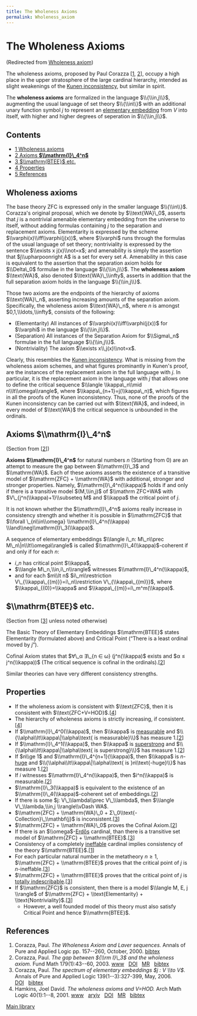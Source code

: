 ```yaml
---
title: The Wholeness Axioms
permalink: Wholeness_axiom
---
```

# The Wholeness Axioms






(Redirected from [Wholeness
axiom](/index.php?title=Wholeness_axiom&redirect=no "Wholeness axiom"))






The wholeness axioms, proposed by Paul Corazza
\[[1](#bibkey_Corazza2000:WholenessAxiomAndLaverSequences),
[2](#bibkey_Corazza2003:GapBetweenI3andWA)\], occupy a high place in the
upper stratosphere of the large cardinal hierarchy, intended as slight
weakenings of the [Kunen
inconsistency](/Kunen_inconsistency "Kunen inconsistency"),
but similar in spirit.

The **wholeness axioms** are formalized in the language $\\{\\in,j\\}$,
augmenting the usual language of set theory $\\{\\in\\}$ with an
additional unary function symbol $j$ to represent an [elementary
embedding](/Elementary_embedding "Elementary embedding")
from $V$ into itself, with higher and higher degrees of seperation in
$\\{\\in,j\\}$.



## Contents


-   [<span class="tocnumber">1</span> <span class="toctext">Wholeness
    axioms</span>](#Wholeness_axioms)
-   [<span class="tocnumber">2</span> <span class="toctext">Axioms
    **$\\mathrm{I}\_4^n$**</span>](#Axioms_.24.5Cmathrm.7BI.7D_4.5En.24)
-   [<span class="tocnumber">3</span> <span
    class="toctext">$\\mathrm{BTEE}$
    etc.</span>](#.24.5Cmathrm.7BBTEE.7D.24_etc.)
-   [<span class="tocnumber">4</span> <span
    class="toctext">Properties</span>](#Properties)
-   [<span class="tocnumber">5</span> <span
    class="toctext">References</span>](#References)


## Wholeness axioms

The base theory ZFC is expressed only in the smaller language
$\\{\\in\\}$. Corazza's original proposal, which we denote by
$\\text{WA}\_0$, asserts that $j$ is a nontrivial amenable elementary
embedding from the universe to itself, without adding formulas
containing $j$ to the separation and replacement axioms. Elementarity is
expressed by the scheme $\\varphi(x)\\iff\\varphi(j(x))$, where
$\\varphi$ runs through the formulas of the usual language of set
theory; nontriviality is expressed by the sentence $\\exists x
j(x)\\not=x$; and amenability is simply the assertion that
$j\\upharpoonright A$ is a set for every set $A$. Amenability in this
case is equivalent to the assertion that the separation axiom holds for
$\\Delta\_0$ formulae in the language $\\{\\in,j\\}$. The **wholeness
axiom** $\\text{WA}$, also denoted $\\text{WA}\_\\infty$, asserts in
addition that the full separation axiom holds in the language
$\\{\\in,j\\}$.

Those two axioms are the endpoints of the hierarchy of axioms
$\\text{WA}\_n$, asserting increasing amounts of the separation axiom.
Specifically, the wholeness axiom $\\text{WA}\_n$, where $n$ is amongst
$0,1,\\ldots,\\infty$, consists of the following:

-   (Elementarity) All instances of $\\varphi(x)\\iff\\varphi(j(x))$ for
    $\\varphi$ in the language $\\{\\in,j\\}$.
-   (Separation) All instances of the Separation Axiom for $\\Sigma\_n$
    formulae in the full language $\\{\\in,j\\}$.
-   (Nontriviality) The axiom $\\exists x\\,j(x)\\not=x$.

Clearly, this resembles the [Kunen
inconsistency](/Kunen_inconsistency "Kunen inconsistency").
What is missing from the wholeness axiom schemes, and what figures
prominantly in Kunen's proof, are the instances of the replacement axiom
in the full language with $j$. In particular, it is the replacement
axiom in the language with $j$ that allows one to define the critical
sequence $\\langle \\kappa\_n\\mid n\\lt\\omega\\rangle$, where
$\\kappa\_{n+1}=j(\\kappa\_n)$, which figures in all the proofs of the
Kunen inconsistency. Thus, none of the proofs of the Kunen inconsistency
can be carried out with $\\text{WA}$, and indeed, in every model of
$\\text{WA}$ the critical sequence is unbounded in the ordinals.

## Axioms **$\\mathrm{I}\_4^n$**

(Section from \[[2](#bibkey_Corazza2003:GapBetweenI3andWA)\])

**Axioms $\\mathrm{I}\_4^n$** for natural numbers $n$ (Starting from
$0$) are an attempt to measure the gap between $\\mathrm{I}\_3$ and
$\\mathrm{WA}$. Each of these axioms asserts the existence of a
transitive model of $\\mathrm{ZFC} + \\mathrm{WA}$ with additional,
stronger and stronger properties. Namely, $\\mathrm{I}\_4^n(\\kappa)$
holds if and only if there is a transitive model $(M,\\in,j)$ of
$\\mathrm ZFC+WA$ with $V\_{j^n(\\kappa)+1}\\subseteq M$ and $\\kappa$
the critical point of $j$.

It is not known whether the $\\mathrm{I}\_4^n$ axioms really increase in
consistency strength and whether it is possible in $\\mathrm{ZFC}$ that
$\\forall \_{n\\in\\omega} \\mathrm{I}\_4^n(\\kappa)
\\land\\neg\\mathrm{I}\_3(\\kappa)$.

A sequence of elementary embeddings $\\langle i\_n: M\_n\\prec
M\_n\|n\\lt\\omega\\rangle$ is called $\\mathrm{I}\_4(\\kappa)$-coherent
if and only if for each $n$:

-   $i\_n$ has critical point $\\kappa$,
-   $\\langle M\_n,\\in,i\_n\\rangle$ witnesses
    $\\mathrm{I}\_4^n(\\kappa)$,
-   and for each $m\\lt n$ $i\_m\\restriction
    V\_{\\kappa\_{(m)}}=i\_n\\restriction V\_{\\kappa\_{(m)}}$, where
    $\\kappa\_{(0)}=\\kappa$ and $\\kappa\_{(m)}=i\_m^m(\\kappa)$.

## $\\mathrm{BTEE}$ etc.

(Section from
\[[3](#bibkey_Corazza2006:TheSpectrumOfElementaryEmbeddings)\] unless
noted otherwise)

The Basic Theory of Elementary Embeddings $\\mathrm{BTEE}$ states
Elementarity (formulated above) and Critical Point (“There is a least
ordinal moved by $j$”).

Cofinal Axiom states that $∀\_α ∃\_{n ∈ ω} (j^n(\\kappa)$ exists and $α
≤ j^n(\\kappa))$ (The critical sequence is cofinal in the
ordinals).\[[2](#bibkey_Corazza2003:GapBetweenI3andWA)\]

Similar theories can have very different consistency strengths.

## Properties

-   If the wholeness axiom is consistent with $\\text{ZFC}$, then it is
    consistent with
    $\\text{ZFC+V=HOD}$.\[[4](#bibkey_Hamkins2001:WholenessAxiomAndVequalHOD)\]
-   The hierarchy of wholeness axioms is strictly increasing, if
    consistent.\[[4](#bibkey_Hamkins2001:WholenessAxiomAndVequalHOD)\]
-   If $\\mathrm{I}\_4^0(\\kappa)$, then $\\kappa$ is
    [measurable](/Measurable "Measurable")
    and $\\{\\alpha\\lt\\kappa\|\\alpha\\text{ is measurable}\\}$ has
    measure 1.\[[2](#bibkey_Corazza2003:GapBetweenI3andWA)\]
-   If $\\mathrm{I}\_4^1(\\kappa)$, then $\\kappa$ is
    [superstrong](/Superstrong "Superstrong")
    and $\\{\\alpha\\lt\\kappa\|\\alpha\\text{ is superstrong}\\}$ has
    measure 1.\[[2](#bibkey_Corazza2003:GapBetweenI3andWA)\]
-   If $n\\ge 1$ and $\\mathrm{I}\_4^{n+1}(\\kappa)$, then $\\kappa$ is
    $n$-[huge](/Huge "Huge")
    and $\\{\\alpha\\lt\\kappa\|\\alpha\\text{ is }n\\text{-huge}\\}$
    has measure 1.\[[2](#bibkey_Corazza2003:GapBetweenI3andWA)\]
-   If $i$ witnesses $\\mathrm{I}\_4^n(\\kappa)$, then $i^n(\\kappa)$ is
    measurable.\[[2](#bibkey_Corazza2003:GapBetweenI3andWA)\]
-   $\\mathrm{I}\_3(\\kappa)$ is equivalent to the existence of an
    $\\mathrm{I}\_4(\\kappa)$-coherent set of
    embeddings.\[[2](#bibkey_Corazza2003:GapBetweenI3andWA)\]
-   If there is some $j: V\_\\lambda\\prec V\_\\lambda$, then $\\langle
    V\_\\lambda,\\in,j \\rangle\\vDash WA$.
-   $\\mathrm{ZFC} + \\mathrm{WA}\_0 +
    Σ\_0\\text{-Collection}\_\\mathbf{j}$ is
    inconsistent.\[[3](#bibkey_Corazza2006:TheSpectrumOfElementaryEmbeddings)\]
-   $\\mathrm{ZFC} + \\mathrm{WA}\_0$ proves the Cofinal
    Axiom.\[[2](#bibkey_Corazza2003:GapBetweenI3andWA)\]
-   If there is an
    $\\omega$-[Erdős](/Erdos "Erdos")
    cardinal, than there is a transitive set model of $\\mathrm{ZFC} +
    \\mathrm{BTEE}$.\[[3](#bibkey_Corazza2006:TheSpectrumOfElementaryEmbeddings)\]
-   Consistency of a completely
    [ineffable](/Ineffable "Ineffable")
    cardinal implies consistency of the theory
    $\\mathrm{BTEE}$.<a href="https://victoriagitman.github.io/research/2019/06/05/completely-ineffable-cardinals.html" class="external autonumber">[1]</a>
-   For each particular natural number in the metatheory $n ≥ 1$,
    $\\mathrm{ZFC} + \\mathrm{BTEE}$ proves that the critical point of
    $j$ is
    $n$-ineffable.\[[3](#bibkey_Corazza2006:TheSpectrumOfElementaryEmbeddings)\]
-   $\\mathrm{ZFC} + \\mathrm{BTEE}$ proves that the critical point of
    $j$ is [totally
    indescribable](/Indescribable "Indescribable").\[[3](#bibkey_Corazza2006:TheSpectrumOfElementaryEmbeddings)\]
-   If $\\mathrm{ZFC}$ is consistent, then there is a model $\\langle M,
    E, j \\rangle$ of $\\mathrm{ZFC} + \\text{Elementarity} +
    \\text{Nontriviality}$.\[[3](#bibkey_Corazza2006:TheSpectrumOfElementaryEmbeddings)\]
    -   However, a well founded model of this theory must also satisfy
        Critical Point and hence $\\mathrm{BTEE}$.

## References

1.  <span
    id="bibkey_Corazza2000:WholenessAxiomAndLaverSequences">Corazza,
    Paul. *The Wholeness Axiom and Laver sequences.* Annals of Pure and
    Applied Logic pp. 157--260, October, 2000.
    <a href="javascript:bibpopup(&#39;@article%7BCorazzaAPAL,%20%20%20%20author%20=%20%7BCorazza,%20Paul%7D,%3Cbr%3E%20%20%20%20title%20=%20%7BThe%20Wholeness%20Axiom%20and%20Laver%20sequences%7D,%3Cbr%3E%20%20%20%20journal%20=%20%7BAnnals%20of%20Pure%20and%20Applied%20Logic%7D,%3Cbr%3E%20%20%20%20month=%7BOctober%7D,%3Cbr%3E%20%20%20%20year%20=%20%7B2000%7D,%3Cbr%3E%20%20%20%20pages=%7B157--260%7D,%3Cbr%3E%7D&#39;)" class="bibtex">bibtex</a></span>
2.  <span id="bibkey_Corazza2003:GapBetweenI3andWA">Corazza, Paul. *The
    gap between ${\\rm I}\_3$ and the wholeness axiom.* Fund Math
    179(1):43--60, 2003.
    <a href="http://dx.doi.org/10.4064/fm179-1-4" class="extiw">www</a>   <a href="http://web.archive.org/web/20191117022103/http://dx.doi.org/10.4064/fm179-1-4" class="extiw">DOI</a>   <a href="http://web.archive.org/web/20191117022103/http://www.ams.org/mathscinet-getitem?mr=2028926" class="extiw">MR</a>   <a href="javascript:bibpopup(&#39;@ARTICLE%7BCorazza2003:GapBetweenI3andWA,%20%20%20%20AUTHOR%20=%20%7BCorazza,%20Paul%7D,%3Cbr%3E%20%20%20%20%20TITLE%20=%20%7BThe%20gap%20between%20$%7B\rm%20I%7D_3$%20and%20the%20wholeness%20axiom%7D,%3Cbr%3E%20%20%20JOURNAL%20=%20%7BFund.%20Math.%7D,%3Cbr%3E%20%20FJOURNAL%20=%20%7BFundamenta%20Mathematicae%7D,%3Cbr%3E%20%20%20%20VOLUME%20=%20%7B179%7D,%3Cbr%3E%20%20%20%20%20%20YEAR%20=%20%7B2003%7D,%3Cbr%3E%20%20%20%20NUMBER%20=%20%7B1%7D,%3Cbr%3E%20%20%20%20%20PAGES%20=%20%7B43--60%7D,%3Cbr%3E%20%20%20%20%20%20ISSN%20=%20%7B0016-2736%7D,%3Cbr%3E%20%20%20MRCLASS%20=%20%7B03E55%20(03E65)%7D,%3Cbr%3E%20%20MRNUMBER%20=%20%7BMR2028926%20(2004k:03100)%7D,%3Cbr%3EMRREVIEWER%20=%20%7BA.%20Kanamori%7D,%3Cbr%3E%20%20%20%20%20%20%20DOI%20=%20%7B10.4064/fm179-1-4%7D,%3Cbr%3E%20%20%20%20%20%20%20URL%20=%20%7Bhttp://dx.doi.org/10.4064/fm179-1-4%7D,%3Cbr%3E%7D&#39;)" class="bibtex">bibtex</a></span>
3.  <span
    id="bibkey_Corazza2006:TheSpectrumOfElementaryEmbeddings">Corazza,
    Paul. *The spectrum of elementary embeddings $j : V \\to V$.* Annals
    of Pure and Applied Logic 139(1--3):327-399, May, 2006.
    <a href="http://dx.doi.org/10.1016/j.apal.2005.06.014" class="extiw">DOI</a>   <a href="javascript:bibpopup(&#39;@ARTICLE%7BCorazza2006:TheSpectrumOfElementaryEmbeddings,%20%20%20%20AUTHOR%20=%20%7BCorazza,%20Paul%7D,%3Cbr%3E%20%20%20%20%20TITLE%20=%20%7BThe%20spectrum%20of%20elementary%20embeddings%20$j%C2%A0:%20V%20\to%20V$%7D,%3Cbr%3E%20%20%20JOURNAL%20=%20%7BAnnals%20of%20Pure%20and%20Applied%20Logic%7D,%3Cbr%3E%20%20%20%20VOLUME%20=%20%7B139%7D,%3Cbr%3E%20%20%20%20%20MONTH%20=%20%7BMay%7D,%3Cbr%3E%20%20%20%20%20%20YEAR%20=%20%7B2006%7D,%3Cbr%3E%20%20%20%20NUMBER%20=%20%7B1--3%7D,%3Cbr%3E%20%20%20%20%20PAGES%20=%20%7B327-399%7D,%3Cbr%3E%20%20%20%20%20%20%20DOI%20=%20%7B10.1016/j.apal.2005.06.014%7D,%3Cbr%3E%7D&#39;)" class="bibtex">bibtex</a></span>
4.  <span id="bibkey_Hamkins2001:WholenessAxiomAndVequalHOD">Hamkins,
    Joel David. *The wholeness axioms and V=HOD.* Arch Math Logic
    40(1):1--8, 2001.
    <a href="http://dx.doi.org/10.1007/s001530050169" class="extiw">www</a>   <a href="http://web.archive.org/web/20191117022103/http://arxiv.org/abs/math/9902079" class="extiw">arχiv</a>   <a href="http://web.archive.org/web/20191117022103/http://dx.doi.org/10.1007/s001530050169" class="extiw">DOI</a>   <a href="http://web.archive.org/web/20191117022103/http://www.ams.org/mathscinet-getitem?mr=1816602" class="extiw">MR</a>   <a href="javascript:bibpopup(&#39;@article%7BHamkins2001:WholenessAxiom,%20%20%20%20AUTHOR%20=%20%7BHamkins,%20Joel%20David%7D,%3Cbr%3E%20%20%20%20%20TITLE%20=%20%7BThe%20wholeness%20axioms%20and%20V=HOD%7D,%3Cbr%3E%20%20%20JOURNAL%20=%20%7BArch.%20Math.%20Logic%7D,%3Cbr%3E%20%20FJOURNAL%20=%20%7BArchive%20for%20Mathematical%20Logic%7D,%3Cbr%3E%20%20%20%20VOLUME%20=%20%7B40%7D,%3Cbr%3E%20%20%20%20%20%20YEAR%20=%20%7B2001%7D,%3Cbr%3E%20%20%20%20NUMBER%20=%20%7B1%7D,%3Cbr%3E%20%20%20%20%20PAGES%20=%20%7B1--8%7D,%3Cbr%3E%20%20%20%20%20%20ISSN%20=%20%7B0933-5846%7D,%3Cbr%3E%20%20%20%20%20CODEN%20=%20%7BAMLOEH%7D,%3Cbr%3E%20%20%20MRCLASS%20=%20%7B03E35%20(03E65)%7D,%3Cbr%3E%20%20MRNUMBER%20=%20%7B1816602%20(2001m:03102)%7D,%3Cbr%3EMRREVIEWER%20=%20%7BRalf-Dieter%20Schindler%7D,%3Cbr%3E%20%20%20%20%20%20%20DOI%20=%20%7B10.1007/s001530050169%7D,%3Cbr%3E%20%20%20%20%20%20%20URL%20=%20%7Bhttp://dx.doi.org/10.1007/s001530050169%7D,%3Cbr%3E%20%20%20%20eprint%20=%20%7Bmath/9902079%7D,%3Cbr%3E%7D&#39;)" class="bibtex">bibtex</a></span>

[Main
library](/Library "Library")


